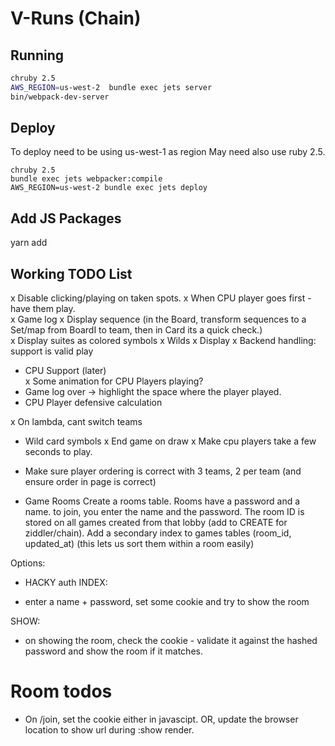 # V-Runs (Chain)

## Running
```sh
chruby 2.5
AWS_REGION=us-west-2  bundle exec jets server
bin/webpack-dev-server
```

## Deploy
To deploy need to be using us-west-1 as region
May need also use ruby 2.5.
```
chruby 2.5
bundle exec jets webpacker:compile 
AWS_REGION=us-west-2 bundle exec jets deploy
```

## Add JS Packages
yarn add <package>  


## Working TODO List
x Disable clicking/playing on taken spots.
x When CPU player goes first - have them play.  
x Game log
x Display sequence (in the Board, transform sequences to a Set/map from BoardI to team, then in Card its a quick check.)  
x Display suites as colored symbols
x Wilds
  x Display
  x  Backend handling: support is valid play
  *  CPU Support (later)  
x Some animation for CPU Players playing?
* Game log over -> highlight the space where the player played.
* CPU Player defensive calculation

x On lambda, cant switch teams
* Wild card symbols
x End game on draw
x Make cpu players take a few seconds to play.
  
* Make sure player ordering is correct with 3 teams, 2 per team (and ensure order in page is correct)

* Game Rooms 
Create a rooms table.  Rooms have a password and a name. to join, you enter the name and the password. 
The room ID is stored on all games created from that lobby (add to CREATE for ziddler/chain). 
  Add a secondary index to games tables (room_id, updated_at) (this lets us sort them within a room easily)
  


Options:
* HACKY auth 
INDEX:
- enter a name + password, set some cookie and try to show the room
  
SHOW:
- on showing the room, check the cookie - validate it against the hashed password and show the room if it matches.



# Room todos
* On /join, set the cookie either in javascipt.  OR, update the browser location to show url during :show render.


